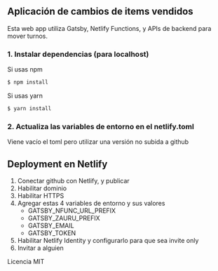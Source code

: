 ## Aplicación de cambios de items vendidos

Esta web app utiliza Gatsby, Netlify Functions, y APIs de backend para mover turnos.

### 1. Instalar dependencias (para localhost)

Si usas npm

```bash
$ npm install
```

Si usas yarn

```bash
$ yarn install
```

### 2. Actualiza las variables de entorno en el netlify.toml

Viene vacío el toml pero utilizar una versión no subida a github

## Deployment en Netlify

1. Conectar github con Netlify, y publicar
2. Habilitar dominio
3. Habilitar HTTPS
4. Agregar estas 4 variables de entorno y sus valores
    * GATSBY_NFUNC_URL_PREFIX
    * GATSBY_ZAURU_PREFIX
    * GATSBY_EMAIL
    * GATSBY_TOKEN
5. Habilitar Netlify Identity y configurarlo para que sea invite only
6. Invitar a alguien

Licencia MIT